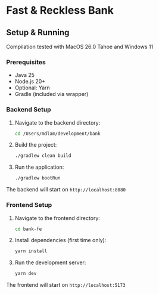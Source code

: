 # Fast & Reckless Bank 

## Setup & Running

Compilation tested with MacOS 26.0 Tahoe and Windows 11

### Prerequisites
- Java 25
- Node.js 20+ 
- Optional: Yarn
- Gradle (included via wrapper)

### Backend Setup

1. Navigate to the backend directory:
   ```bash
   cd /Users/mdlam/development/bank
   ```

2. Build the project:
   ```bash
   ./gradlew clean build
   ```

3. Run the application:
   ```bash
   ./gradlew bootRun
   ```

The backend will start on `http://localhost:8080`

### Frontend Setup

1. Navigate to the frontend directory:
   ```bash
   cd bank-fe
   ```

2. Install dependencies (first time only):
   ```bash
   yarn install
   ```

3. Run the development server:
   ```bash
   yarn dev
   ```

The frontend will start on `http://localhost:5173`
